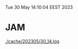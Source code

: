 Tue 30 May 14:10:04 EEST 2023
# JAM
<a href='./cache/202305/30_14.log'>./cache/202305/30_14.log</a>
